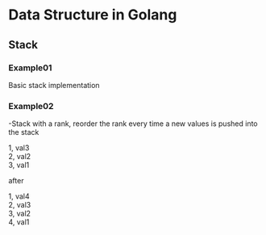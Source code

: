 # Data Structure in Golang

## Stack

### Example01
Basic stack implementation
### Example02
-Stack with a rank, reorder the rank every time a new values is pushed into the stack

1, val3<br>
2, val2<br>
3, val1<br>

after

1, val4<br>
2, val3<br>
3, val2<br>
4, val1<br>
